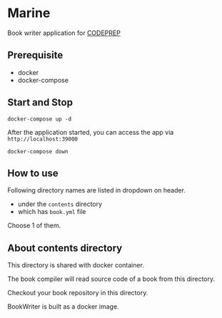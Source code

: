 # Marine

Book writer application for [CODEPREP](https://codeprep.jp/)

## Prerequisite

- docker
- docker-compose

## Start and Stop

```
docker-compose up -d
```

After the application started, you can access the app via `http://localhost:39000`

```
docker-compose down
```

## How to use
Following directory names are listed in dropdown on header.

- under the `contents` directory
- which has `book.yml` file

Choose 1 of them.

## About contents directory
This directory is shared with docker container.

The book compiler will read source code of a book from this directory.

Checkout your book repository in this directory.

BookWriter is built as a docker image.
